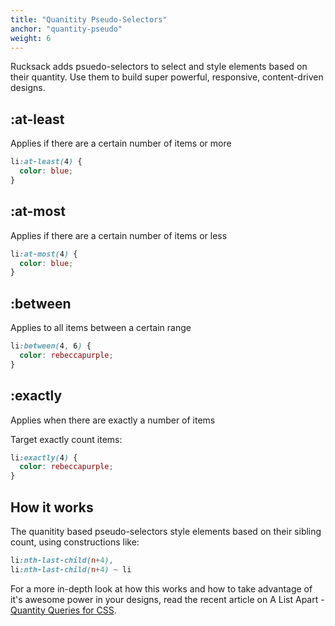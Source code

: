 ```yaml
---
title: "Quanitity Pseudo-Selectors"
anchor: "quantity-pseudo"
weight: 6
---
```

Rucksack adds psuedo-selectors to select and style elements based on their quantity. Use them to build super powerful, responsive, content-driven designs.

## :at-least
Applies if there are a certain number of items or more
```css
li:at-least(4) {
  color: blue;
}
```

## :at-most
Applies if there are a certain number of items or less
```css
li:at-most(4) {
  color: blue;
}
```

## :between
Applies to all items between a certain range
```css
li:between(4, 6) {
  color: rebeccapurple;
}
```

## :exactly
Applies when there are exactly a number of items

Target exactly count items:
```css
li:exactly(4) {
  color: rebeccapurple;
}
```

## How it works
The quanitity based pseudo-selectors style elements based on their sibling count, using constructions like:

```css
li:nth-last-child(n+4),
li:nth-last-child(n+4) ~ li
```

For a more in-depth look at how this works and how to take advantage of it's awesome power in your designs, read the recent article on A List Apart - [Quantity Queries for CSS](http://alistapart.com/article/quantity-queries-for-css).
